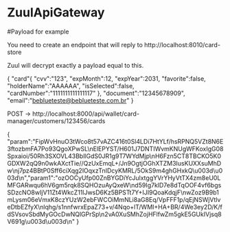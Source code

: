 # ZuulApiGateway

#Payload for example

You need to create an endpoint that will reply to http://localhost:8010/card-store

Zuul will decrypt exactly a payload equal to this.

{
	"card"{
		"cvv":"123",
		"expMonth":12,
		"expYear":2031,
		"favorite":false,
		"holderName":"AAAAAA",
		"isSelected":false,
		"cardNumber":"1111111111111117"
	},
	"document":"12345678909",
	"email":"beblueteste@beblueteste.com.br"
}

POST -> http://localhost:8000/api/wallet/card-manager/customers/123456/cards 

{
"param":"FipWvHnuO3tWco8t57vAZC416t0Sl4LDi7HtYLf/hsRPNQ5VZt8N6E3ftozbmFA7Po93QgoXPwSL\nElEPYST/H601J7DNTIWvmKNUgWFKoxIgG08Spxaioi/50Rh3SXOVL43BbllGdS0JR1g9T7WYdMjp\nH6Fzn5CT8TBCKO5K0GDXW2qQ9n0wkAXctTie//QzUxEmqL+/Jn9OgtjOGhXTZM3IusKUXXsuMhDw\nj7pz4BBtP0Sff6ciXqg2lOqxzTnIDcyKMRL/5OkS9m4ghGHxkQ\u003d\u003d\n","param1":"ozOOCyUfp00ZnBYGDiYcJulxtggYVrYHyVtTX4zm8eU0LMFGARwqu6hV6gm5rqk8SQHOzuAyQxeW\nd59Ig7klD7e8dTqOOF4vf6bgsSDzcNO8wIjV11Zt4WkcZ11lJwsD6Kz5BPSTt7Y+IJI9QoaKdqjF\nwZoz9B9b1mLysm06eVmxK8czYUzW2ebFWCOiMmNLi8aG8Eq/VpFFF1p/qEjNSWjVtlveDtbEZfyX\nlqhg/s1nnfwrxEpaZ73+v/4Nqo+lT/WMI+HA+BR/4We3ey2D/K/fdSVsovSbdMyGOcDwNQlGPrSp\n2vA0XuSMhZojHFlfwZm5gkE5GUkIVjsq8V691g\u003d\u003d\n"
}
